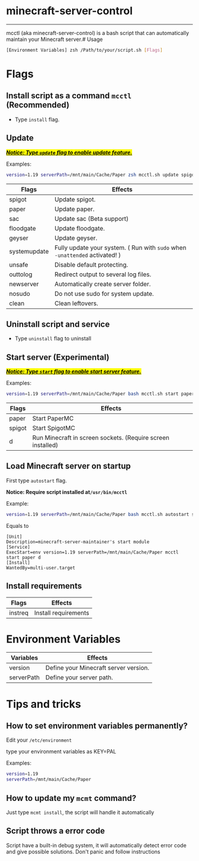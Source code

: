 # minecraft-server-control

---

mcctl (aka minecraft-server-control) is a bash script that can automatically maintain your Minecraft server.# Usage

```bash
[Environment Variables] zsh /Path/to/your/script.sh [Flags]
```

# Flags

## Install script as a command `mcctl` (Recommended)

- Type `install` flag.

## Update

***<u><mark>Notice: Type `update` flag to enable update feature.</mark></u>***

Examples:

```bash
version=1.19 serverPath=/mnt/main/Cache/Paper zsh mcctl.sh update spigot sac geyser floodgate
```

| Flags        | Effects                                                                     |
| ------------ | --------------------------------------------------------------------------- |
| spigot       | Update spigot.                                                              |
| paper        | Update paper.                                                               |
| sac          | Update sac (Beta support)                                                   |
| floodgate    | Update floodgate.                                                           |
| geyser       | Update geyser.                                                              |
| systemupdate | Fully update your system. ( Run with `sudo` when `-unattended` activated! ) |
| unsafe       | Disable default protecting.                                                 |
| outtolog     | Redirect output to several log files.                                       |
| newserver    | Automatically create server folder.                                         |
| nosudo       | Do not use sudo for system update.                                          |
| clean        | Clean leftovers.                                                            |

## Uninstall script and service

- Type `uninstall` flag to uninstall

## Start server (Experimental)

***<u><mark>Notice: Type <code>start</code> flag to enable start server feature.</mark></u>***

Examples:

```bash
version=1.19 serverPath=/mnt/main/Cache/Paper bash mcctl.sh start paper d
```

| Flags  | Effects                                                     |
| ------ | ----------------------------------------------------------- |
| paper  | Start PaperMC                                               |
| spigot | Start SpigotMC                                              |
| d      | Run Minecraft in screen sockets. (Require screen installed) |

## Load Minecraft server on startup

First type `autostart` flag.

**Notice: Require script installed at`/usr/bin/mcctl`**

Example:

```bash
version=1.19 serverPath=/mnt/main/Cache/Paper bash mcctl.sh autostart start paper d
```

Equals to

```systemd
[Unit]
Description=minecraft-server-maintainer's start module
[Service]
ExecStart=env version=1.19 serverPath=/mnt/main/Cache/Paper mcctl start paper d
[Install]
WantedBy=multi-user.target
```

## Install requirements

| Flags   | Effects              |
| ------- | -------------------- |
| instreq | Install requirements |

# Environment Variables

| Variables  | Effects                               |
| ---------- | ------------------------------------- |
| version    | Define your Minecraft server version. |
| serverPath | Define your server path.              |

# Tips and tricks

## How to set environment variables permanently?

Edit your `/etc/environment`

type your environment variables as KEY=PAL

Examples:

```bash
version=1.19
serverPath=/mnt/main/Cache/Paper
```

## How to update my `mcmt` command?

Just type `mcmt install`, the script will handle it automatically

## Script throws a error code

Script have a built-in debug system, it will automatically detect error code and give possible solutions. Don't panic and follow instructions
